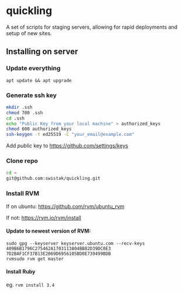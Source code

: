 # quickling

A set of scripts for staging servers, allowing for rapid deployments and setup of new sites.

## Installing on server

### Update everything

```
apt update && apt upgrade
```

### Generate ssh key

```bash
mkdir .ssh
chmod 700 .ssh
cd .ssh
echo "Public Key from your local machine" > authorized_keys
chmod 600 authorized_keys
ssh-keygen -t ed25519 -C "your_email@example.com"
```

Add _public_ key to https://github.com/settings/keys

### Clone repo

```bash
cd ~
git@github.com:swistak/quickling.git
```

### Install RVM

If on ubuntu:  https://github.com/rvm/ubuntu_rvm

If not: https://rvm.io/rvm/install

#### Update to newest version of RVM:

```
sudo gpg --keyserver keyserver.ubuntu.com --recv-keys 409B6B1796C275462A1703113804BB82D39DC0E3 7D2BAF1CF37B13E2069D6956105BD0E739499BDB
rvmsudo rvm get master
```

#### Install Ruby

eg. `rvm install 3.4`

